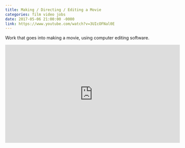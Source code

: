 ```yaml
---
title: Making / Directing / Editing a Movie
categories: film video jobs
date: 2017-05-06 21:00:00 -0000
link: https://www.youtube.com/watch?v=3UIcOFNal0E
---
```

Work that goes into making a movie, using computer editing software.

<div><iframe width="560" height="315" src="https://www.youtube.com/embed/3UIcOFNal0E" frameborder="0" allowfullscreen></iframe></div>